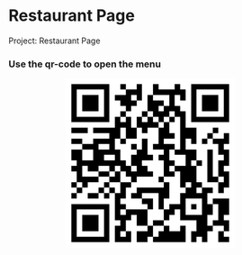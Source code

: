 # Restaurant Page
 Project: Restaurant Page
### Use the qr-code to open the menu
<div align="center"><img src="https://raw.githubusercontent.com/bogdanblare/Restaurant-Page/main/qrcode.png" alt="screenshot of website" width="300" /></div>
